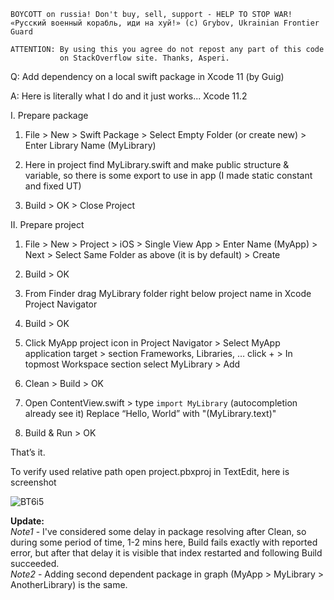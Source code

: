```
BOYCOTT on russia! Don't buy, sell, support - HELP TO STOP WAR!
«Русский военный корабль, иди на хуй!» (c) Grybov, Ukrainian Frontier Guard

ATTENTION: By using this you agree do not repost any part of this code
           on StackOverflow site. Thanks, Asperi.
```

Q: Add dependency on a local swift package in Xcode 11 (by Guig)

A: Here is literally what I do and it just works... Xcode 11.2

I. Prepare package

1. File > New > Swift Package > Select Empty Folder (or create new) > Enter Library Name (MyLibrary)

2. Here in project find MyLibrary.swift and make public structure & variable, so there is some export to use in app (I made static constant and fixed UT)

3. Build > OK > Close Project

II. Prepare project

1. File > New > Project > iOS > Single View App > Enter Name (MyApp) > Next > Select Same Folder as above (it is by default) > Create

2. Build > OK

3. From Finder drag MyLibrary folder right below project name in Xcode Project Navigator

4. Build > OK

5. Click MyApp project icon in Project Navigator > Select MyApp application target > section Frameworks, Libraries, … click + > In topmost Workspace section select MyLibrary > Add

6. Clean > Build > OK

7. Open ContentView.swift > type `import MyLibrary` (autocompletion already see it)
Replace “Hello, World” with "\(MyLibrary.text)"

8. Build & Run > OK

That’s it.

To verify used relative path open project.pbxproj in TextEdit, here is screenshot

![BT6i5](https://user-images.githubusercontent.com/62171579/163548326-5944dfbd-0a6e-48bd-bc91-3f2d6241ba67.png)

**Update:** <br>
*Note1* - I've considered some delay in package resolving after Clean, so during some period of time, 1-2 mins here, Build fails exactly with reported error, but after that delay it is visible that index restarted and following Build succeeded.<br>
*Note2* - Adding second dependent package in graph (MyApp > MyLibrary > AnotherLibrary) is the same.
